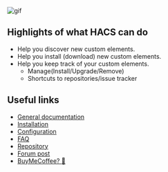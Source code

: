 ![gif](https://hacs.xyz/img/hacsdemo.gif)

## Highlights of what HACS can do

- Help you discover new custom elements.
- Help you install (download) new custom elements.
- Help you keep track of your custom elements.
  - Manage(Install/Upgrade/Remove)
  - Shortcuts to repositories/issue tracker

## Useful links

- [General documentation](https://hacs.xyz/)
- [Installation](https://hacs.xyz/docs/installation/manual)
- [Configuration](https://hacs.xyz/docs/configuration/start)
- [FAQ](https://hacs.xyz/docs/faq)
- [Repository](https://github.com/hacs/integration)
- [Forum post](https://community.home-assistant.io/t/custom-component-hacs/121727)
- [BuyMeCoffee? :see_no_evil:](https://buymeacoffee.com/ludeeus)
